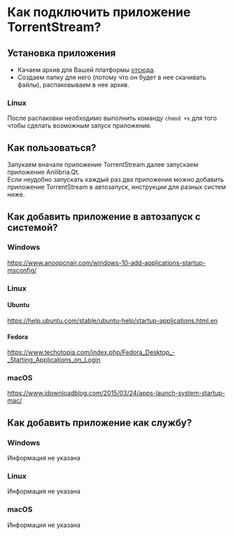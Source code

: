 # Как подключить приложение TorrentStream?
## Установка приложения
- Качаем архив для Вашей платформы [отсюда](https://github.com/trueromanus/TorrentStream/releases/latest).
- Создаем папку для него (потому что он будет в нее скачивать файлы), распаковываем в нее архив.
### Linux
После распаковки необходимо выполнить команду `chmod +x` для того чтобы сделать возможным запуск приложения.
## Как пользоваться?
Запукаем вначале приложение TorrentStream далее запускаем приложение Anilibria.Qt.  
Если неудобно запускать каждый раз два приложения можно добавить приложение TorrentStream в автозапуск, инструкции для разных систем ниже.
## Как добавить приложение в автозапуск с системой?
### Windows
https://www.anoopcnair.com/windows-10-add-applications-startup-msconfig/
### Linux
#### Ubuntu
https://help.ubuntu.com/stable/ubuntu-help/startup-applications.html.en
#### Fedora
https://www.techotopia.com/index.php/Fedora_Desktop_-_Starting_Applications_on_Login
### macOS
https://www.idownloadblog.com/2015/03/24/apps-launch-system-startup-mac/

## Как добавить приложение как службу?

### Windows
Информация не указана
### Linux
Информация не указана
### macOS
Информация не указана
